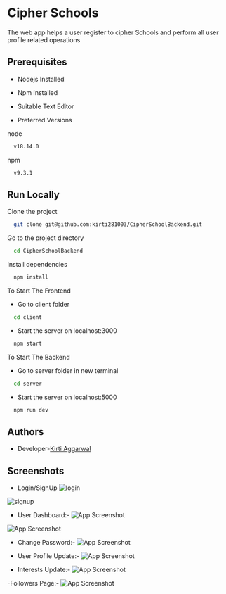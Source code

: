
# Cipher Schools

The web app helps a user register to cipher Schools and perform all user profile related operations

## Prerequisites
- Nodejs Installed

- Npm Installed

- Suitable Text Editor

- Preferred Versions

node

```bash
  v18.14.0
```

npm

```bash
  v9.3.1
```



## Run Locally

Clone the project

```bash
  git clone git@github.com:kirti281003/CipherSchoolBackend.git
```

Go to the project directory

```bash
  cd CipherSchoolBackend
```

Install dependencies

```bash
  npm install
```

To Start The Frontend

- Go to client folder
```bash
  cd client
```
- Start the server on localhost:3000
```bash
  npm start
```

To Start The Backend

- Go to server folder in new terminal
```bash
  cd server
```
- Start the server on localhost:5000
```bash
  npm run dev
```


## Authors

- Developer-[Kirti Aggarwal]("https://github.com/kirti281003")


## Screenshots
- Login/SignUp
![login](https://res.cloudinary.com/duxmh9dws/image/upload/v1679942632/login_kriw9o.png)

![signup](https://res.cloudinary.com/duxmh9dws/image/upload/v1679942632/signup_mqitla.png)
- User Dashboard:-
![App Screenshot](https://res.cloudinary.com/duxmh9dws/image/upload/v1679942633/user1_maq3ka.png)

![App Screenshot](https://res.cloudinary.com/duxmh9dws/image/upload/v1679942633/user2_rqxwq9.png)



- Change Password:-
![App Screenshot](https://res.cloudinary.com/duxmh9dws/image/upload/v1679942632/change_password_a3oqlw.png)

- User Profile Update:-
![App Screenshot](https://res.cloudinary.com/duxmh9dws/image/upload/v1679942633/profileupdate_yknwu2.png)

- Interests Update:-
![App Screenshot](https://res.cloudinary.com/duxmh9dws/image/upload/v1679942632/interests_qzwmqa.png)

-Followers Page:-
![App Screenshot](https://res.cloudinary.com/duxmh9dws/image/upload/v1679942633/followers_thfdzg.png)







